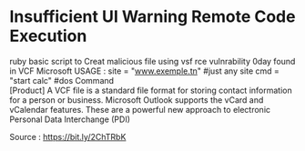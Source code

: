 # Insufficient UI Warning Remote Code Execution

ruby basic script to Creat malicious file using vsf rce vulnrability 
0day found in VCF Microsoft 
      USAGE : 
                        site = "www.exemple.tn" #just any site
                        cmd = "start calc" #dos Command  
    [Product]
A VCF file is a standard file format for storing contact information for a person or business.
Microsoft Outlook supports the vCard and vCalendar features. These are a powerful new approach to electronic Personal Data Interchange (PDI) 
   
Source : https://bit.ly/2ChTRbK
